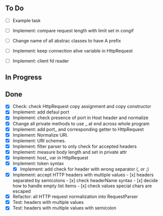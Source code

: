## To Do
- [ ] Example task
- [ ] Implement: compare request length with limit set in congif
- [ ] Change name of all abstrac classes to have A prefix
- [ ] Implement: keep connection alive variable in HttpRequest
- [ ] Implement: client fd reader


## In Progress

## Done
- [x] Check: check HttpRequest copy assignment and copy constructor
- [x] Implement: add defaul port
- [x] Implement: check presence of port in Host header and normalize
- [x] Change all private methods to use _ at end across whole program
- [x] Implement: add port_ and corresponding getter to HttpRequest
- [x] Implement: Normalize URI.
- [x] Implement: URI schemes. 
- [x] Implement: filter parser to only check for accepted headers 
- [x] Implement: measure body length and set in private attr
- [x] Implement: host_ var in HttpRequest
- [x] Implement: token syntax 
    - [x] Implement: add check for header with wrong separator (, or ;) 
- [x] Implement: accept HTTP headers with multiple values
        - [x] headers separated by semicolons
        - [x] check headerName syntax
        - [x] decide how to handle empty list items
        - [x] check values special chars are escaped
- [x] Refactor: all HTTP request normalization into RequestParser
- [x] Test: headers with multiple values
- [x] Test: headers with multiple values with semicolon
